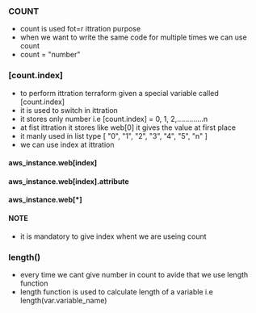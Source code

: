 ### COUNT
* count is used fot=r ittration purpose
* when we want to write the same code for multiple times we can use count
* count = "number"
### [count.index]
* to perform ittration terraform given a special variable called [count.index]
* it is used to switch in ittration 
* it stores only number i.e [count.index] = 0, 1, 2,.............n
* at fist ittration it stores like web[0] it gives the value at first place
* it manly used in list type [ "0", "1", "2", "3", "4", "5", "n" ] 
* we can use index at ittration 
#### aws_instance.web[index]
#### aws_instance.web[index].attribute
#### aws_instance.web[*] 
#### NOTE
* it is mandatory to give index whent we are useing count
### length()
* every time we cant give number in count to avide that we use length function
* length function is used to calculate length of a variable i.e length(var.variable_name)

